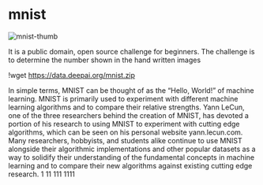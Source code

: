 # mnist
![mnist-thumb](https://user-images.githubusercontent.com/27857345/191260404-0afda3a3-7221-40b6-a0c4-db7f1c4de56b.jpg)

 It is a public domain, open source challenge 
for beginners.
The challenge is to determine the number shown in the hand written images 

!wget https://data.deepai.org/mnist.zip 

In simple terms, MNIST can be thought of as the “Hello, World!” of machine learning. MNIST is primarily used to experiment with different machine learning algorithms and to compare their relative strengths. Yann LeCun, one of the three researchers behind the creation of MNIST, has devoted a portion of his research to using MNIST to experiment with cutting edge algorithms, which can be seen on his personal website yann.lecun.com. Many researchers, hobbyists, and students alike continue to use MNIST alongside their algorithmic implementations and other popular datasets as a way to solidify their understanding of the fundamental concepts in machine learning and to compare their new algorithms against existing cutting edge research.
1
11
111
1111
